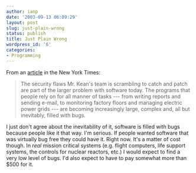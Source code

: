 ```yaml
---
author: ianp
date: '2003-09-13 06:09:29'
layout: post
slug: just-plain-wrong
status: publish
title: Just Plain Wrong
wordpress_id: '6'
categories:
- Programming
---
```


From an [article][a] in the New York Times:

> The security flaws Mr. Kean's team is scrambling to catch and patch are
> part of the larger problem with software today. The programs that people
> rely on for all manner of tasks --- from writing reports and sending
> e-mail, to monitoring factory floors and managing electric power grids
> --- are becoming increasingly large, complex and, all but inevitably,
> filled with bugs.

I just don't agree about the inevitability of it, software is filled with bugs because people like it that way. I'm serious. If people wanted software that was virtually bug free they could have it. Right now. It's a matter of cost though. In _real_ mission critical systems (e.g. flight computers, life support systems, the controls for nuclear reactors, etc.) I would expect to find a very low level of bugs. I'd also expect to have to pay somewhat more than $500 for it.

[a]: http://www.nytimes.com/2003/09/29/technology/29SOFT.html?pagewanted=1&ei=5007&en=e2282d3463a0f485&ex=1380168000

